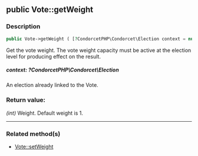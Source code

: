 ## public Vote::getWeight

### Description    

```php
public Vote->getWeight ( [?CondorcetPHP\Condorcet\Election context = null] ) : int
```

Get the vote weight. The vote weight capacity must be active at the election level for producing effect on the result.
    

##### **context:** *?CondorcetPHP\Condorcet\Election*   
An election already linked to the Vote.    


### Return value:   

*(int)* Weight. Default weight is 1.


---------------------------------------

### Related method(s)      

* [Vote::setWeight](../Vote%20Class/public%20Vote--setWeight.md)    
